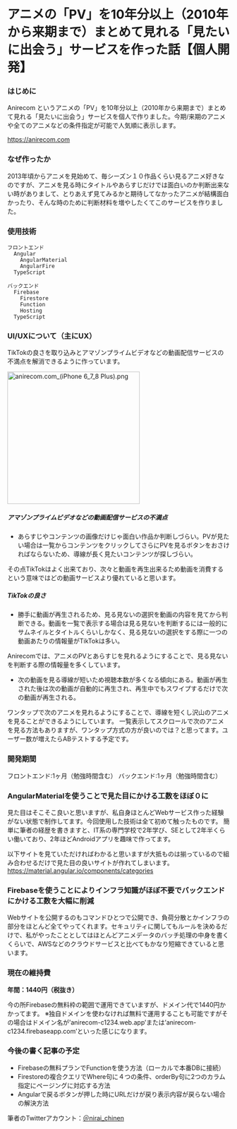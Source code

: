 # アニメの「PV」を10年分以上（2010年から来期まで）まとめて見れる「見たいに出会う」サービスを作った話【個人開発】

### はじめに

Anirecom というアニメの「PV」を10年分以上（2010年から来期まで）まとめて見れる「見たいに出会う」サービスを個人で作りました。今期/来期のアニメや全てのアニメなどの条件指定が可能で人気順に表示します。

https://anirecom.com

### なぜ作ったか

2013年頃からアニメを見始めて、毎シーズン１０作品くらい見るアニメ好きなのですが、アニメを見る時にタイトルやあらすじだけでは面白いのか判断出来ない時がありまして、とりあえず見てみるかと期待してなかったアニメが結構面白かったり、そんな時のために判断材料を増やしたくてこのサービスを作りました。


### 使用技術
```
フロントエンド
  Angular
    AngularMaterial
    AngularFire
  TypeScript

バックエンド
  Firebase
    Firestore
    Function
    Hosting
  TypeScript
```

### UI/UXについて（主にUX）
TikTokの良さを取り込みとアマゾンプライムビデオなどの動画配信サービスの不満点を解消できるように作っています。

<img width="300" alt="anirecom.com_(iPhone 6_7_8 Plus).png" src="https://qiita-image-store.s3.ap-northeast-1.amazonaws.com/0/1752318/80dfe961-fe3d-3669-4c9a-d0fa56412237.png">

##### アマゾンプライムビデオなどの動画配信サービスの不満点
* あらすじやコンテンツの画像だけじゃ面白い作品か判断しづらい。PVが見たい場合は一覧からコンテンツをクリックしてさらにPVを見るボタンをおさければならないため、導線が長く見たいコンテンツが探しづらい。

その点TikTokはよく出来ており、次々と動画を再生出来るため動画を消費するという意味ではどの動画サービスより優れていると思います。

##### TikTokの良さ
* 勝手に動画が再生されるため、見る見ないの選択を動画の内容を見てから判断できる。動画を一覧で表示する場合は見る見ないを判断するには一般的にサムネイルとタイトルくらいしかなく、見る見ないの選択をする際に一つの動画あたりの情報量がTikTokは多い。

Anirecomでは、アニメのPVとあらすじを見れるようにすることで、見る見ないを判断する際の情報量を多くしています。

* 次の動画を見る導線が短いため視聴本数が多くなる傾向にある。動画が再生された後は次の動画が自動的に再生され、再生中でもスワイプするだけで次の動画が再生される。

ワンタップで次のアニメを見れるようにすることで、導線を短くし沢山のアニメを見ることができるようにしています。
一覧表示してスクロールで次のアニメを見る方法もありますが、ワンタップ方式の方が良いのでは？と思ってます。ユーザー数が増えたらABテストする予定です。


### 開発期間
フロントエンド:1ヶ月（勉強時間含む）
バックエンド:1ヶ月（勉強時間含む）

### AngularMaterialを使うことで見た目にかける工数をほぼ０に
見た目はそこそこ良いと思いますが、私自身ほとんどWebサービス作った経験がない状態で制作してます。今回使用した技術は全て初めて触ったものです。
簡単に筆者の経歴を書きますと、IT系の専門学校で2年学び、SEとして2年半くらい働いており、2年ほどAndroidアプリを趣味で作ってます。

以下サイトを見ていただければわかると思いますが大抵ものは揃っているので組み合わせるだけで見た目の良いサイトが作れてしまいます。
https://material.angular.io/components/categories

### Firebaseを使うことによりインフラ知識がほぼ不要でバックエンドにかける工数を大幅に削減
Webサイトを公開するのもコマンドひとつで公開でき、負荷分散とかインフラの部分をほとんど全てやってくれます。セキュリティに関してもルールを決めるだけで、私がやったこととしてはほとんどアニメデータのバッチ処理の中身を書くくらいで、AWSなどのクラウドサービスと比べてもかなり短縮できていると思います。

### 現在の維持費
**年間：1440円（税抜き）**

今の所Firebaseの無料枠の範囲で運用できていますが、ドメイン代で1440円かかってます。
※独自ドメインを使わなければ無料で運用することも可能ですがその場合はドメイン名が’anirecom-c1234.web.app’または’anirecom-c1234.firebaseapp.com’といった感じになります。

### 今後の書く記事の予定
* Firebaseの無料プランでFunctionを使う方法（ローカルで本番DBに接続）
* Firestoreの複合クエリでWhere句に４つの条件、orderBy句に2つのカラム指定にページングに対応する方法
* Angularで戻るボタンが押した時にURLだけが戻り表示内容が戻らない場合の解決方法

筆者のTwitterアカウント：[＠nirai_chinen](https://twitter.com/nirai_chinen?t=j5XszbLrRAFo6QrzO7ZDYA&s=09)
